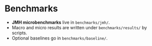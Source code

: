 # Benchmarks

- **JMH microbenchmarks** live in `benchmarks/jmh/`.
- Macro and micro results are written under `benchmarks/results/` by scripts.
- Optional baselines go in `benchmarks/baseline/`.
